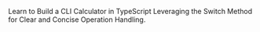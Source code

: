  Learn to Build a CLI Calculator in TypeScript Leveraging the Switch Method for Clear and Concise Operation Handling.